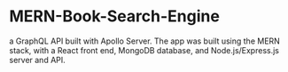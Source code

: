 # MERN-Book-Search-Engine
a GraphQL API built with Apollo Server. The app was built using the MERN stack, with a React front end, MongoDB database, and Node.js/Express.js server and API.
